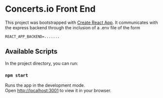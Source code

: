 # Concerts.io Front End

This project was bootstrapped with [Create React App](https://github.com/facebook/create-react-app). It communicates with the express backend through the inclusion of a .env file of the form
```
REACT_APP_BACKEND=.......
```

## Available Scripts

In the project directory, you can run:

### `npm start`

Runs the app in the development mode.\
Open [http://localhost:3001](http://localhost:3001) to view it in your browser.


